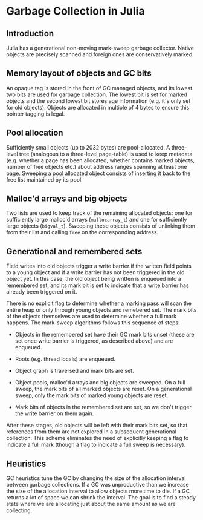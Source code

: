# Garbage Collection in Julia

## Introduction

Julia has a generational non-moving mark-sweep garbage collector. Native objects are precisely scanned and
foreign ones are conservatively marked.

## Memory layout of objects and GC bits

An opaque tag is stored in the front of GC managed objects, and its lowest two bits are used for garbage collection. The lowest
bit is set for marked objects and the second lowest bit stores age information (e.g. it's only set for old objects). Objects are
allocated in multiple of 4 bytes to ensure this pointer tagging is legal.

## Pool allocation

Sufficiently small objects (up to 2032 bytes) are pool-allocated. A three-level tree (analogous to a three-level page-table)
is used to keep metadata (e.g. whether a page has been allocated, whether contains marked objects, number of free objects etc.) 
about address ranges spanning at least one page. Sweeping a pool allocated object consists of inserting it back to the free list
maintained by its pool.

## Malloc'd arrays and big objects

Two lists are used to keep track of the remaining allocated objects: one for sufficiently large malloc'd arrays (`mallocarray_t`) and one for
sufficiently large objects (`bigval_t`). Sweeping these objects consists of unlinking them from their list and calling `free` on the
corresponding address.

## Generational and remembered sets

Field writes into old objects trigger a write barrier if the written field points to a young object and if a write barrier has not been triggered in the old object yet. In this case, the old object being written is enqueued into a remembered set, and its mark bit is set to indicate that a write barrier has already been triggered on it.

There is no explicit flag to determine whether a marking pass will scan the entire heap or only through young objects and remebered set.
The mark bits of the objects themselves are used to determine whether a full mark happens. The mark-sweep algorithms follows this
sequence of steps:

- Objects in the remembered set have their GC mark bits unset (these are set once write barrier is triggered, as described above) and are enqueued.

- Roots (e.g. thread locals) are enqueued.

- Object graph is traversed and mark bits are set.

- Object pools, malloc'd arrays and big objects are sweeped. On a full sweep, the mark bits of all marked objects are reset. On a generational sweep,
only the mark bits of marked young objects are reset.

- Mark bits of objects in the remembered set are set, so we don't trigger the write barrier on them again.

After these stages, old objects will be left with their mark bits set, so that references from them are not explored in a subsequent generational collection. This scheme eliminates the need of explicitly keeping a flag to indicate a full mark (though a flag to indicate a full sweep is necessary).

## Heuristics

GC heuristics tune the GC by changing the size of the allocation interval between garbage collections. If a GC was unproductive than we increase the size of the allocation interval to allow objects more time to die. If a GC returns a lot of space we can shrink the interval. The goal is to find a steady state where we are allocating just about the same amount as we are collecting.